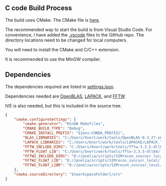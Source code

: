 ## C code Build Process  

The build uses CMake. The CMake file is [here](../src/CMakeLists.txt).  

The recommended way to start the build is from Visual Studio Code. For convenience, I have added the [.vscode](../.vscode) files to the GitHub repo. The directory locations need to be changed for local computers.

You will need to install the CMake and C/C++ extension. 

It is recommended to use the MinGW compiler.  

## Dependencies  

The dependencies required are listed in [settings.json](../.vscode/settings.json).  

Dependencies needed are [OpenBLAS](https://www.openblas.net/), [LAPACK](https://www.netlib.org/lapack/), and [FFTW](https://www.fftw.org/).  

IVE is also needed, but this is included in the source tree.  

```json
{
    "cmake.configureSettings": {
        "cmake.generator": "MinGW Makefiles",
        "CMAKE_BUILD_TYPE": "Debug",
        "CMAKE_INSTALL_PREFIX": "${env:CONDA_PREFIX}",
        "BLAS_LIBRARIES": "C:/Users/bnort/work/tools/OpenBLAS-0.3.27-x64/lib/libopenblas.lib",
        "LAPACK_LIBRARIES": "C:/Users/bnort/work/tools/LAPACKE/LAPACK.lib",
        "FFTW_INCLUDE_DIRS": "C:/Users/bnort/work/tools/fftw-3.3.5-dll64",
        "FFTW_FLOAT_LIB": "C:/Users/bnort/work/tools/fftw-3.3.5-dll64/libfftw3f-3.lib",
        "FFTW2_INCLUDE_DIRS": "D:/Janelia/scripts/SIMrecon_svn/usr_local/include",
        "FFTW2_FLOAT_LIB": "D:/Janelia/scripts/SIMrecon_svn/usr_local/lib/libsfftw.lib",
        "FFTW2_FLOAT_LIBR": "D:/Janelia/scripts/SIMrecon_svn/usr_local/lib/libsrfftw.lib"
    },
    "cmake.sourceDirectory": "${workspaceFolder}/src"
}
```

